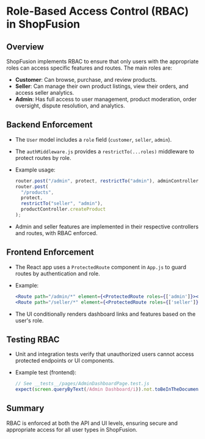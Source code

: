 # Role-Based Access Control (RBAC) in ShopFusion

## Overview

ShopFusion implements RBAC to ensure that only users with the appropriate roles can access specific features and routes. The main roles are:

- **Customer**: Can browse, purchase, and review products.
- **Seller**: Can manage their own product listings, view their orders, and access seller analytics.
- **Admin**: Has full access to user management, product moderation, order oversight, dispute resolution, and analytics.

## Backend Enforcement

- The `User` model includes a `role` field (`customer`, `seller`, `admin`).
- The `authMiddleware.js` provides a `restrictTo(...roles)` middleware to protect routes by role.
- Example usage:

  ```js
  router.post("/admin", protect, restrictTo("admin"), adminController.action);
  router.post(
    "/products",
    protect,
    restrictTo("seller", "admin"),
    productController.createProduct
  );
  ```

- Admin and seller features are implemented in their respective controllers and routes, with RBAC enforced.

## Frontend Enforcement

- The React app uses a `ProtectedRoute` component in `App.js` to guard routes by authentication and role.
- Example:

  ```jsx
  <Route path="/admin/*" element={<ProtectedRoute roles={['admin']}><AdminDashboardPage /></ProtectedRoute>} />
  <Route path="/seller/*" element={<ProtectedRoute roles={['seller']}><SellerDashboardPage /></ProtectedRoute>} />
  ```

- The UI conditionally renders dashboard links and features based on the user's role.

## Testing RBAC

- Unit and integration tests verify that unauthorized users cannot access protected endpoints or UI components.
- Example test (frontend):

  ```js
  // See __tests__/pages/AdminDashboardPage.test.js
  expect(screen.queryByText(/Admin Dashboard/i)).not.toBeInTheDocument();
  ```

## Summary

RBAC is enforced at both the API and UI levels, ensuring secure and appropriate access for all user types in ShopFusion.
